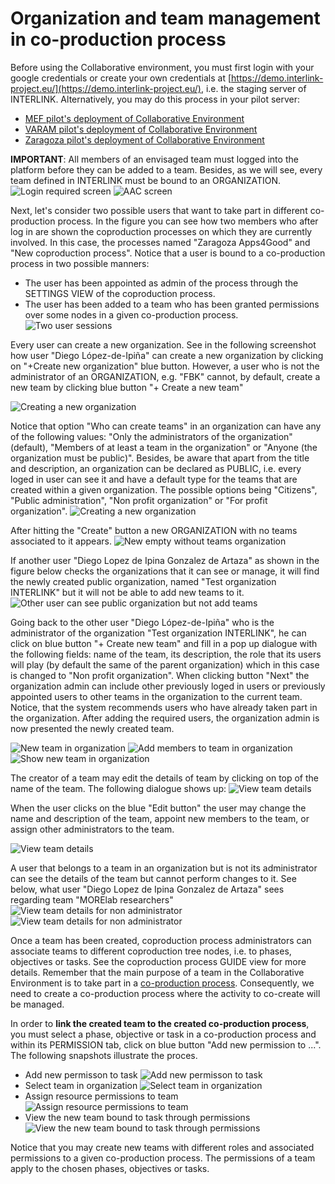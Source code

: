 # Organization and team management in co-production process

Before using the Collaborative environment, you must first login with your google credentials or create your own credentials at [https://demo.interlink-project.eu/](https://demo.interlink-project.eu/), i.e. the staging server of INTERLINK. Alternatively, you may do this process in your pilot server:
- [MEF pilot's deployment of Collaborative Environment](https://mef.interlink-project.eu/)
- [VARAM pilot's deployment of Collaborative Environment](https://varam.interlink-project.eu/)
- [Zaragoza pilot's deployment of Collaborative Environment](https://zgz.interlink-project.eu/)

**IMPORTANT**: All members of an envisaged team must logged into the platform before they can be added to a team. Besides, as we will see, every team defined in INTERLINK must be bound to an ORGANIZATION. ![Login required screen](images/dashboard-loginrequired.PNG) ![AAC screen](images/aac-login-window.PNG)

Next, let's consider two possible users that want to take part in different co-production process. In the figure you can see how two members who after log in are shown the coproduction processes on which they are currently involved. In this case, the processes named "Zaragoza Apps4Good" and "New coproduction process". Notice that a user is bound to a co-production process in two possible manners:
- The user has been appointed as admin of the process through the SETTINGS VIEW of the coproduction process. 
- The user has been added to a team who has been granted permissions over some nodes in a given co-production process.
![Two user sessions](images/team-management-two-users-login.png) 

Every user can create a new organization. See in the following screenshot how user "Diego López-de-Ipiña" can create a new organization by clicking on "+Create new organization" blue button. However, a user who is not the administrator of an ORGANIZATION, e.g. "FBK" cannot, by default, create a new team by clicking blue button "+ Create a new team"

![Creating a new organization](images/organizationview-createneworganization.png)

Notice that option "Who can create teams" in an organization can have any of the following values: "Only the administrators of the organization" (default), "Members of at least a team in the organization" or "Anyone (the organization must be public)". Besides, be aware that apart from the title and description, an organization can be declared as PUBLIC, i.e. every loged in user can see it and have a default type for the teams that are created within a given organization. The possible options being "Citizens", "Public administration", "Non profit organization" or "For profit organization". 
![Creating a new organization](images/organizationview-createneworganization2.png)

After hitting the "Create" button a new ORGANIZATION with no teams associated to it appears. 
![New empty without teams organization](images/organizationview-createneworganization3.png)

If another user "Diego Lopez de Ipina Gonzalez de Artaza" as shown in the figure below checks the organizations that it can see or manage, it will find the newly created public organization, named "Test organization INTERLINK" but it will not be able to add new teams to it. 
![Other user can see public organization but not add teams](images/organizationview-viewneworganizationotheruser.png)

Going back to the other user "Diego López-de-Ipiña" who is the administrator of the organization "Test organization INTERLINK", he can click on blue button "+ Create new team" and fill in a pop up dialogue with the following fields: name of the team, its description, the role that its users will play (by default the same of the parent organization) which in this case is changed to "Non profit organization". When clicking button "Next" the organization admin can include other previously loged in users or previously appointed users to other teams in the organization to the current team. Notice, that the system recommends users who have already taken part in the organization. After adding the required users, the organization admin is now presented the newly created team. 

![New team in organization](images/organizationview-createnewteam.png)
![Add members to team in organization](images/organizationview-createnewteam1.png)
![Show new team in organization](images/organizationview-createnewteam2.png)

The creator of a team may edit the details of team by clicking on top of the name of the team. The following dialogue shows up:
![View team details](images/organizationview-editteam.png)

When the user clicks on the blue "Edit button" the user may change the name and description of the team, appoint new members to the team, or assign other administrators to the team. 

![View team details](images/organizationview-editteam2.png)

A user that belongs to a team in an organization but is not its administrator can see the details of the team but cannot perform changes to it. See below, what user "Diego Lopez de Ipina Gonzalez de Artaza" sees regarding team "MORElab researchers"
![View team details for non administrator](images/organizationview-viewteamnonadmin.png)
![View team details for non administrator](images/organizationview-viewteamnonadmin1.png)

Once a team has been created, coproduction process administrators can associate teams to different coproduction tree nodes, i.e. to phases, objectives or tasks. See the coproduction process GUIDE view for more details. Remember that the main purpose of a team in the Collaborative Environment is to take part in a [co-production process](/docs/en/coproductionprocess-overview.html). Consequently, we need to create a co-production process where the activity to co-create will be managed.

In order to **link the created team to the created co-production process**, you must select a phase, objective or task in a co-production process and within its PERMISSION tab, click on blue button "Add new permission to ...". The following snapshots illustrate the proces.
- Add new permisson to task
![Add new permisson to task](images/coproductionprocess-bind-treenode-team.png)
- Select team in organization
![Select team in organization](images/coproductionprocess-bind-treenode-team1.png)
- Assign resource permissions to team
![Assign resource permissions to team](images/coproductionprocess-bind-treenode-team2.png)
- View the new team bound to task through permissions
![View the new team bound to task through permissions](images/coproductionprocess-bind-treenode-team2.png)

Notice that you may create new teams with different roles and associated permissions to a given co-production process. The permissions of a team apply to the chosen phases, objectives or tasks. 
